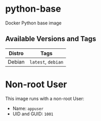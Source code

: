 # python-base

Docker Python base image

## Available Versions and Tags

| Distro 	| Tags               	|
|--------	|--------------------	|
| Debian 	| `latest`, `debian` 	|

# Non-root User
This image runs with a non-root User:
- Name: `appuser` 
- UID and GUID: `1001`
